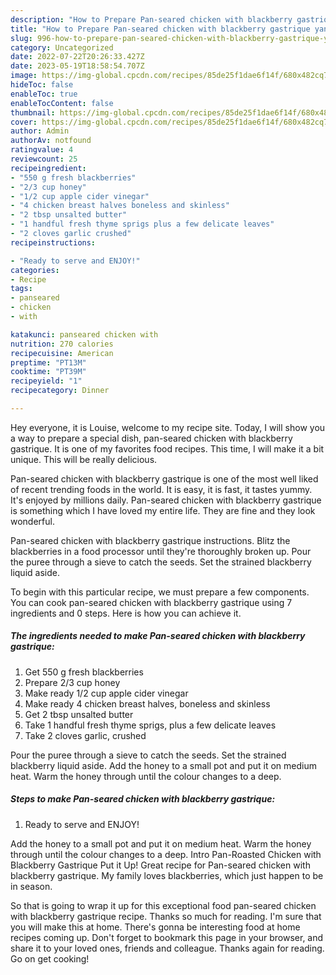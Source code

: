 ```yaml
---
description: "How to Prepare Pan-seared chicken with blackberry gastrique yang Delicious"
title: "How to Prepare Pan-seared chicken with blackberry gastrique yang Delicious"
slug: 996-how-to-prepare-pan-seared-chicken-with-blackberry-gastrique-yang-delicious
category: Uncategorized
date: 2022-07-22T20:26:33.427Z
date: 2023-05-19T18:58:54.707Z
image: https://img-global.cpcdn.com/recipes/85de25f1dae6f14f/680x482cq70/pan-seared-chicken-with-blackberry-gastrique-recipe-main-photo.jpg
hideToc: false
enableToc: true
enableTocContent: false
thumbnail: https://img-global.cpcdn.com/recipes/85de25f1dae6f14f/680x482cq70/pan-seared-chicken-with-blackberry-gastrique-recipe-main-photo.jpg
cover: https://img-global.cpcdn.com/recipes/85de25f1dae6f14f/680x482cq70/pan-seared-chicken-with-blackberry-gastrique-recipe-main-photo.jpg
author: Admin
authorAv: notfound
ratingvalue: 4
reviewcount: 25
recipeingredient:
- "550 g fresh blackberries"
- "2/3 cup honey"
- "1/2 cup apple cider vinegar"
- "4 chicken breast halves boneless and skinless"
- "2 tbsp unsalted butter"
- "1 handful fresh thyme sprigs plus a few delicate leaves"
- "2 cloves garlic crushed"
recipeinstructions:

- "Ready to serve and ENJOY!"
categories:
- Recipe
tags:
- panseared
- chicken
- with

katakunci: panseared chicken with 
nutrition: 270 calories
recipecuisine: American
preptime: "PT13M"
cooktime: "PT39M"
recipeyield: "1"
recipecategory: Dinner

---
```



Hey everyone, it is Louise, welcome to my recipe site. Today, I will show you a way to prepare a special dish, pan-seared chicken with blackberry gastrique. It is one of my favorites food recipes. This time, I will make it a bit unique. This will be really delicious.

Pan-seared chicken with blackberry gastrique is one of the most well liked of recent trending foods in the world. It is easy, it is fast, it tastes yummy. It's enjoyed by millions daily. Pan-seared chicken with blackberry gastrique is something which I have loved my entire life. They are fine and they look wonderful.

Pan-seared chicken with blackberry gastrique instructions. Blitz the blackberries in a food processor until they&#39;re thoroughly broken up. Pour the puree through a sieve to catch the seeds. Set the strained blackberry liquid aside.


To begin with this particular recipe, we must prepare a few components. You can cook pan-seared chicken with blackberry gastrique using 7 ingredients and 0 steps. Here is how you can achieve it.

<!--inarticleads1-->

##### The ingredients needed to make Pan-seared chicken with blackberry gastrique:

1. Get 550 g fresh blackberries
1. Prepare 2/3 cup honey
1. Make ready 1/2 cup apple cider vinegar
1. Make ready 4 chicken breast halves, boneless and skinless
1. Get 2 tbsp unsalted butter
1. Take 1 handful fresh thyme sprigs, plus a few delicate leaves
1. Take 2 cloves garlic, crushed


Pour the puree through a sieve to catch the seeds. Set the strained blackberry liquid aside. Add the honey to a small pot and put it on medium heat. Warm the honey through until the colour changes to a deep. 

<!--inarticleads2-->

##### Steps to make Pan-seared chicken with blackberry gastrique:


1. Ready to serve and ENJOY!

Add the honey to a small pot and put it on medium heat. Warm the honey through until the colour changes to a deep. Intro Pan-Roasted Chicken with Blackberry Gastrique Put it Up! Great recipe for Pan-seared chicken with blackberry gastrique. My family loves blackberries, which just happen to be in season. 

So that is going to wrap it up for this exceptional food pan-seared chicken with blackberry gastrique recipe. Thanks so much for reading. I'm sure that you will make this at home. There's gonna be interesting food at home recipes coming up. Don't forget to bookmark this page in your browser, and share it to your loved ones, friends and colleague. Thanks again for reading. Go on get cooking!
